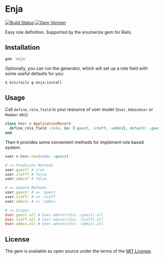 # Enja

[![Build Status](https://travis-ci.org/yhirano55/enja.svg?branch=master)](https://travis-ci.org/yhirano55/enja)
[![Gem Version](https://badge.fury.io/rb/enja.svg)](https://badge.fury.io/rb/enja)

Easy role definition. Supported by the enumerize gem for Rails.

## Installation

```ruby
gem 'enja'
```

Optionally, you can run the generator, which will set up a role field with some useful defaults for you:

```bash
$ bin/rails g enja:install
```

## Usage

Call `define_role_field` in your resource of user model (`User`, `AdminUser` or `Member` etc):

```ruby
class User < ApplicationRecord
  define_role_field :role, in: [:guest, :staff, :admin], default: :guest
end
```

Then it provides some convenient methods for implement role based system:

```ruby
user = User.new(role: :guest)

# == Predicate Methods
user.guest? # true
user.staff? # false
user.admin? # false

# == Update Methods
user.guest! # => :guest
user.staff! # => :staff
user.admin! # => :admin

# == Scopes
User.guest.all # User.where(role: :guest).all
User.staff.all # User.where(role: :staff).all
User.admin.all # User.where(role: :admin).all
```

## License

The gem is available as open source under the terms of the [MIT License](http://opensource.org/licenses/MIT).

